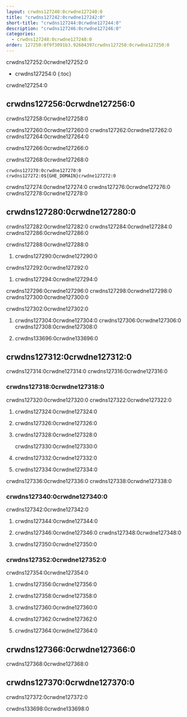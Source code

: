 ```yaml
---
layout: crwdns127240:0crwdne127240:0
title: "crwdns127242:0crwdne127242:0"
short-title: "crwdns127244:0crwdne127244:0"
description: "crwdns127246:0crwdne127246:0"
categories:
  - crwdns127248:0crwdne127248:0
order: 127250:0f9f3091b3.92604397crwdns127250:0crwdne127250:0
---
```

crwdns127252:0crwdne127252:0

* crwdns127254:0
{:toc}


crwdne127254:0

## crwdns127256:0crwdne127256:0

crwdns127258:0crwdne127258:0

crwdns127260:0crwdne127260:0 crwdns127262:0crwdne127262:0 crwdns127264:0crwdne127264:0

crwdns127266:0crwdne127266:0

crwdns127268:0crwdne127268:0

    crwdns127270:0crwdne127270:0
    crwdns127272:0${GHE_DOMAIN}crwdne127272:0
    

crwdns127274:0crwdne127274:0 crwdns127276:0crwdne127276:0 crwdns127278:0crwdne127278:0

## crwdns127280:0crwdne127280:0

crwdns127282:0crwdne127282:0 crwdns127284:0crwdne127284:0 crwdns127286:0crwdne127286:0

crwdns127288:0crwdne127288:0

1. crwdns127290:0crwdne127290:0

crwdns127292:0crwdne127292:0

1. crwdns127294:0crwdne127294:0

crwdns127296:0crwdne127296:0 crwdns127298:0crwdne127298:0 crwdns127300:0crwdne127300:0

crwdns127302:0crwdne127302:0

1. crwdns127304:0crwdne127304:0 crwdns127306:0crwdne127306:0 crwdns127308:0crwdne127308:0

2. crwdns133696:0crwdne133696:0

## crwdns127312:0crwdne127312:0

crwdns127314:0crwdne127314:0 crwdns127316:0crwdne127316:0

### crwdns127318:0crwdne127318:0

crwdns127320:0crwdne127320:0 crwdns127322:0crwdne127322:0

1. crwdns127324:0crwdne127324:0

2. crwdns127326:0crwdne127326:0

3. crwdns127328:0crwdne127328:0

    crwdns127330:0crwdne127330:0
    

1. crwdns127332:0crwdne127332:0

2. crwdns127334:0crwdne127334:0

crwdns127336:0crwdne127336:0 crwdns127338:0crwdne127338:0

### crwdns127340:0crwdne127340:0

crwdns127342:0crwdne127342:0

1. crwdns127344:0crwdne127344:0

2. crwdns127346:0crwdne127346:0 crwdns127348:0crwdne127348:0

3. crwdns127350:0crwdne127350:0

### crwdns127352:0crwdne127352:0

crwdns127354:0crwdne127354:0

1. crwdns127356:0crwdne127356:0

2. crwdns127358:0crwdne127358:0

3. crwdns127360:0crwdne127360:0

4. crwdns127362:0crwdne127362:0

5. crwdns127364:0crwdne127364:0

## crwdns127366:0crwdne127366:0

crwdns127368:0crwdne127368:0

## crwdns127370:0crwdne127370:0

crwdns127372:0crwdne127372:0

crwdns133698:0crwdne133698:0